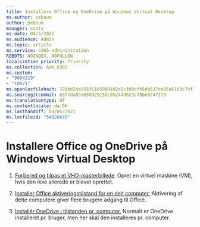 ```yaml
---
title: Installere Office og OneDrive på Windows Virtual Desktop
ms.author: pebaum
author: pebaum
manager: scotv
ms.date: 04/5/2021
ms.audience: Admin
ms.topic: article
ms.service: o365-administration
ROBOTS: NOINDEX, NOFOLLOW
localization_priority: Priority
ms.collection: Adm_O365
ms.custom:
- "9004219"
- "10871"
ms.openlocfilehash: 226bd24a955f6165969102c8cf00cf45da537ee05a5363c74f1dfd055d922e1d
ms.sourcegitcommit: b5f7da89a650d2915dc652449623c78be6247175
ms.translationtype: HT
ms.contentlocale: da-DK
ms.lasthandoff: 08/05/2021
ms.locfileid: "54028610"
---
```

# <a name="install-office-and-onedrive-on-windows-virtual-desktop"></a>Installere Office og OneDrive på Windows Virtual Desktop

1. [Forbered og tilpas et VHD-masterbillede](https://docs.microsoft.com/azure/virtual-desktop/set-up-customize-master-image). Opret en virtuel maskine (VM), hvis den ikke allerede er blevet oprettet.

1. [Installer Office aktiveringstilstand for en delt computer.](https://docs.microsoft.com/azure/virtual-desktop/install-office-on-wvd-master-image#install-office-in-shared-computer-activation-mode) Aktivering af delte computere giver flere brugere adgang til Office.

1. [Installér OneDrive i tilstanden pr. computer.](https://docs.microsoft.com/azure/virtual-desktop/install-office-on-wvd-master-image#install-onedrive-in-per-machine-mode) Normalt er OneDrive installeret pr. bruger, men her skal den installeres pr. computer.